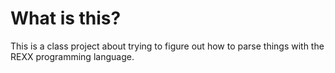 # What is this?

This is a class project about trying to figure out how to parse things with the REXX programming language.
